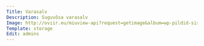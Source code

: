 ```yaml
---
Title: Varasalv
Description: Suguvõsa varasalv
Image: http://oviir.eu/miuview-api?request=getimage&album=wp-pildid-sisusse&item=20111022-evaldoviir-tiitel.jpg&size=800&mode=longest
Template: storage
Edit: admins
---
```

